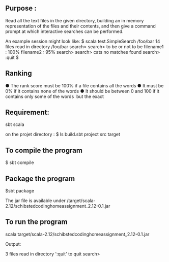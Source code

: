 ## Purpose :
Read all the text files in the given directory,
building an in memory representation of the files and their contents,
and then give a command prompt at which interactive searches can be performed.


An example session might look like:
$ scala test.SimpleSearch /foo/bar 14 files read in directory /foo/bar search>
search> to be or not to be filename1 : 100%
filename2 : 95% search>
search> cats
no matches found search> :quit
$


## Ranking
● The rank score must be 100% if a file contains all the words
● It must be 0% if it contains none of the words
● It should be between 0 and 100 if it contains only some of the words ­ but the exact


## Requirement:
sbt
scala

on the projet directory : 
$ ls
build.sbt	project		src		target		

## To compile the program
$ sbt compile

## Package the program
$sbt package

The jar file is available under 
/target/scala-2.12/schibstedcodinghomeassignment_2.12-0.1.jar

## To run the program
scala target/scala-2.12/schibstedcodinghomeassignment_2.12-0.1.jar <path to text file> 

Output:

3 files read in directory <path text file>
':quit' to quit
search>
